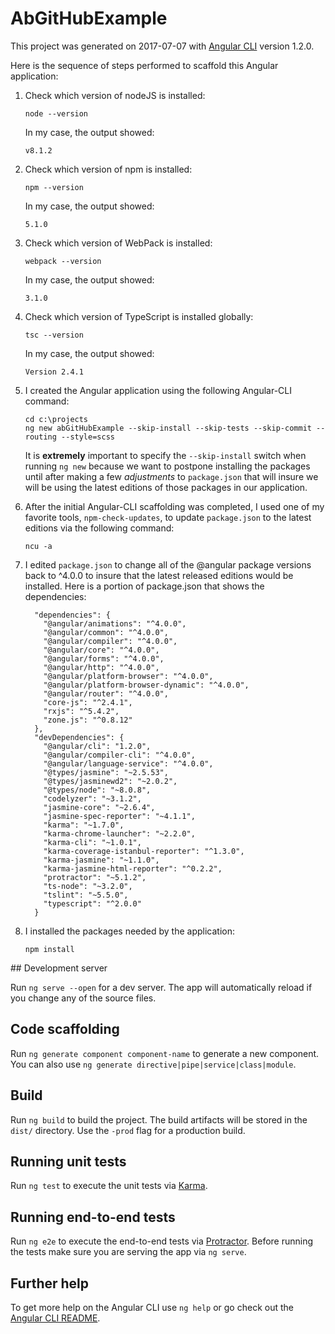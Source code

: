 # AbGitHubExample

This project was generated on 2017-07-07 with [Angular CLI](https://github.com/angular/angular-cli) version 1.2.0.

Here is the sequence of steps performed to scaffold this Angular application:
<ol>
<li>

Check which version of nodeJS is installed:
```npm
node --version
```
In my case, the output showed:
```
v8.1.2
```
</li>
<li>

Check which version of npm is installed:
```npm
npm --version
```
In my case, the output showed:
```
5.1.0
```
</li>
<li>

Check which version of WebPack is installed:
```npm
webpack --version
```
In my case, the output showed:
```npm
3.1.0
```
</li>
<li>

Check which version of TypeScript is installed globally:
```npm
tsc --version
```
In my case, the output showed:
```
Version 2.4.1
```
</li>
<li>

I created the Angular application using the following Angular-CLI command:
```
cd c:\projects
ng new abGitHubExample --skip-install --skip-tests --skip-commit --routing --style=scss 
```
It is __extremely__ important to specify the `--skip-install` switch when running `ng new` 
because we want to postpone installing the packages until after making a few *adjustments* to `package.json` 
that will insure we will be using the latest editions of those packages in our application.
</li>
<li>

After the initial Angular-CLI scaffolding was completed, I used one of my favorite tools, `npm-check-updates`, to update `package.json` to the latest editions via the following command:
```
ncu -a
```
</li>
<li>

I edited `package.json` to change all of the @angular package versions back to ^4.0.0 to insure that the latest released editions would be installed.
Here is a portion of package.json that shows the dependencies:
```text
  "dependencies": {
    "@angular/animations": "^4.0.0",
    "@angular/common": "^4.0.0",
    "@angular/compiler": "^4.0.0",
    "@angular/core": "^4.0.0",
    "@angular/forms": "^4.0.0",
    "@angular/http": "^4.0.0",
    "@angular/platform-browser": "^4.0.0",
    "@angular/platform-browser-dynamic": "^4.0.0",
    "@angular/router": "^4.0.0",
    "core-js": "^2.4.1",
    "rxjs": "^5.4.2",
    "zone.js": "^0.8.12"
  },
  "devDependencies": {
    "@angular/cli": "1.2.0",
    "@angular/compiler-cli": "^4.0.0",
    "@angular/language-service": "^4.0.0",
    "@types/jasmine": "~2.5.53",
    "@types/jasminewd2": "~2.0.2",
    "@types/node": "~8.0.8",
    "codelyzer": "~3.1.2",
    "jasmine-core": "~2.6.4",
    "jasmine-spec-reporter": "~4.1.1",
    "karma": "~1.7.0",
    "karma-chrome-launcher": "~2.2.0",
    "karma-cli": "~1.0.1",
    "karma-coverage-istanbul-reporter": "^1.3.0",
    "karma-jasmine": "~1.1.0",
    "karma-jasmine-html-reporter": "^0.2.2",
    "protractor": "~5.1.2",
    "ts-node": "~3.2.0",
    "tslint": "~5.5.0",
    "typescript": "^2.0.0"
  }
```
</li>
<li>
I installed the packages needed by the application:

```npm
npm install
```
</li>
</ol>
## Development server

Run `ng serve --open` for a dev server. The app will automatically reload if you change any of the source files.

## Code scaffolding

Run `ng generate component component-name` to generate a new component. You can also use `ng generate directive|pipe|service|class|module`.

## Build

Run `ng build` to build the project. The build artifacts will be stored in the `dist/` directory. Use the `-prod` flag for a production build.

## Running unit tests

Run `ng test` to execute the unit tests via [Karma](https://karma-runner.github.io).

## Running end-to-end tests

Run `ng e2e` to execute the end-to-end tests via [Protractor](http://www.protractortest.org/).
Before running the tests make sure you are serving the app via `ng serve`.

## Further help

To get more help on the Angular CLI use `ng help` or go check out the [Angular CLI README](https://github.com/angular/angular-cli/blob/master/README.md).
